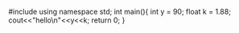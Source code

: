 #include<iostream>
using namespace std;
int main(){
    int y = 90;
    float k = 1.88;
    cout<<"hello\n"<<y<<k;
    return 0;
}
